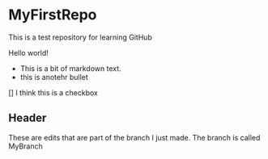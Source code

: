 # MyFirstRepo
This is a test repository for learning GitHub

Hello world!
* This is a bit of markdown text.
* this is anotehr bullet

[] I think this is a checkbox

## Header


These are edits that are part of the branch I just made. The branch is called MyBranch
